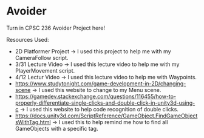 # Avoider
Turn in CPSC 236 Avoider Project here!

Resources Used:
- 2D Platformer Project -> I used this project to help me with my CameraFollow script.
- 3/31 Lecture Video -> I used this lecture video to help me with my PlayerMovement script.
- 4/12 Lectur Video -> I used this lecture video to help me with Waypoints.
- https://www.studytonight.com/game-development-in-2D/changing-scene -> I used this website to change to my Menu scene.
- https://gamedev.stackexchange.com/questions/116455/how-to-properly-differentiate-single-clicks-and-double-click-in-unity3d-using-c -> I used this website to help code recognition of double clicks.
- https://docs.unity3d.com/ScriptReference/GameObject.FindGameObjectsWithTag.html -> I used this to help remind me how to find all GameObjects with a specific tag.
